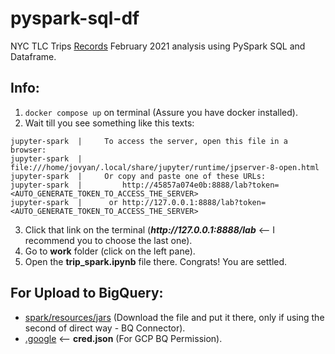 # pyspark-sql-df
NYC TLC Trips [Records](https://www.nyc.gov/site/tlc/about/tlc-trip-record-data.page) February 2021 analysis using PySpark SQL and Dataframe.

## Info:
1. `docker compose up` on terminal (Assure you have docker installed).
2. Wait till you see something like this texts:
```
jupyter-spark  |     To access the server, open this file in a browser:
jupyter-spark  |         file:///home/jovyan/.local/share/jupyter/runtime/jpserver-8-open.html
jupyter-spark  |     Or copy and paste one of these URLs:
jupyter-spark  |         http://45857a074e0b:8888/lab?token=<AUTO_GENERATE_TOKEN_TO_ACCESS_THE_SERVER>
jupyter-spark  |      or http://127.0.0.1:8888/lab?token=<AUTO_GENERATE_TOKEN_TO_ACCESS_THE_SERVER>
```
3. Click that link on the terminal (_**http<nolink>://127.0.0.1:8888/lab**_ <-- I recommend you to choose the last one).
4. Go to **work** folder (click on the left pane).
5. Open the **trip_spark.ipynb** file there. Congrats! You are settled.

## For Upload to BigQuery:
* [spark/resources/jars](https://github.com/GoogleCloudDataproc/spark-bigquery-connector) (Download the file and put it there, only if using the second of direct way - BQ Connector).
* [.google](https://github.com/zeenfts/pyspark-sql-df/tree/main/.google) <-- **cred.json** (For GCP BQ Permission).